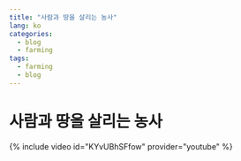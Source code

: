 ```yaml
---
title: "사람과 땅을 살리는 농사"
lang: ko
categories:
  - blog
  - farming
tags:
  - farming
  - blog
---
```


# 사람과 땅을 살리는 농사

{% include video id="KYvUBhSFfow" provider="youtube" %}